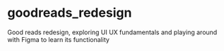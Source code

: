 # goodreads_redesign
Good reads redesign, exploring UI UX fundamentals and playing around with Figma to learn its functionality
